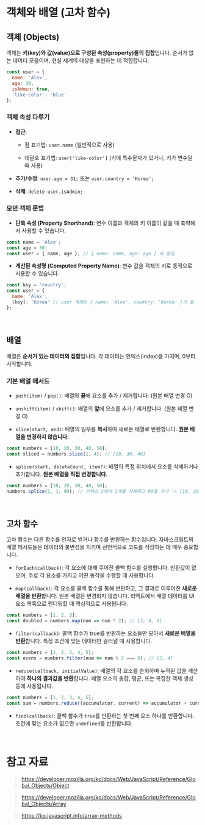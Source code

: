 # 객체와 배열 (고차 함수)

## 객체 (Objects)

객체는 **키(key)와 값(value)으로 구성된 속성(property)들의 집합**입니다. 순서가 없는 데이터 모음이며, 현실 세계의 대상을 표현하는 데 적합합니다.

```JavaScript
const user = {
  name: 'Alex',
  age: 30,
  isAdmin: true,
  'like-color': 'blue'
};
```

### 객체 속성 다루기

- **접근**:

  - 점 표기법: `user.name` (일반적으로 사용)

  - 대괄호 표기법: `user['like-color']` (키에 특수문자가 있거나, 키가 변수일 때 사용)

- **추가/수정**: `user.age = 31;` 또는 `user.country = 'Korea';`

- **삭제**: `delete user.isAdmin;`

### 모던 객체 문법

- **단축 속성 (Property Shorthand)**: 변수 이름과 객체의 키 이름이 같을 때 축약해서 사용할 수 있습니다.

```JavaScript
const name = 'Alex';
const age = 30;
const user = { name, age }; // { name: name, age: age } 와 동일
```

- **계산된 속성명 (Computed Property Name)**: 변수 값을 객체의 키로 동적으로 사용할 수 있습니다.

```JavaScript
const key = 'country';
const user = {
  name: 'Alex',
  [key]: 'Korea' // user 객체는 { name: 'Alex', country: 'Korea' }가 됨
};
```

<br />

## 배열

배열은 **순서가 있는 데이터의 집합**입니다. 각 데이터는 인덱스(index)를 가지며, 0부터 시작합니다.

### 기본 배열 메서드

- `push(item)` / `pop()`: 배열의 **끝**에 요소를 추가 / 제거합니다. (원본 배열 변경 O)

- `unshift(item)` / `shift()`: 배열의 **앞**에 요소를 추가 / 제거합니다. (원본 배열 변경 O)

- `slice(start, end)`: 배열의 일부를 **복사**하여 새로운 배열로 반환합니다. **원본 배열을 변경하지 않습니다.**

```JavaScript
const numbers = [10, 20, 30, 40, 50];
const sliced = numbers.slice(1, 4); // [20, 30, 40]
```

- `splice(start, deleteCount, item?)`: 배열의 특정 위치에서 요소를 삭제하거나 추가합니다. **원본 배열을 직접 변경합니다.**

```JavaScript
const numbers = [10, 20, 30, 40, 50];
numbers.splice(2, 1, 99); // 인덱스 2에서 1개를 삭제하고 99를 추가 -> [10, 20, 99, 40, 50]
```

<br />

## 고차 함수

고차 함수는 다른 함수를 인자로 받거나 함수를 반환하는 함수입니다. 자바스크립트의 배열 메서드들은 데이터의 불변성을 지키며 선언적으로 코드를 작성하는 데 매우 중요합니다.

- `forEach(callback)`: 각 요소에 대해 주어진 콜백 함수를 실행합니다. 반환값이 없으며, 주로 각 요소를 가지고 어떤 동작을 수행할 때 사용합니다.

- `map(callback)`: 각 요소를 콜백 함수를 통해 변환하고, 그 결과로 이루어진 **새로운 배열을 반환**합니다. 원본 배열은 변경되지 않습니다. 리액트에서 배열 데이터를 UI 요소 목록으로 렌더링할 때 핵심적으로 사용됩니다.

```JavaScript
const numbers = [1, 2, 3];
const doubled = numbers.map(num => num * 2); // [2, 4, 6]
```

- `filter(callback)`: 콜백 함수가 true를 반환하는 요소들만 모아서 **새로운 배열을 반환**합니다. 특정 조건에 맞는 데이터만 걸러낼 때 사용합니다.

```JavaScript
const numbers = [1, 2, 3, 4, 5];
const evens = numbers.filter(num => num % 2 === 0); // [2, 4]
```

- `reduce(callback, initialValue)`: 배열의 각 요소를 순회하며 누적된 값을 계산하여 **하나의 결과값을 반환**합니다. 배열 요소의 총합, 평균, 또는 복잡한 객체 생성 등에 사용됩니다.

```JavaScript
const numbers = [1, 2, 3, 4, 5];
const sum = numbers.reduce((accumulator, current) => accumulator + current, 0); // 15
```

- `find(callback)`: 콜백 함수가 `true`를 반환하는 첫 번째 요소 하나를 반환합니다. 조건에 맞는 요소가 없으면 `undefined`를 반환합니다.

<br />

# 참고 자료

> https://developer.mozilla.org/ko/docs/Web/JavaScript/Reference/Global_Objects/Object

> https://developer.mozilla.org/ko/docs/Web/JavaScript/Reference/Global_Objects/Array

> https://ko.javascript.info/array-methods
